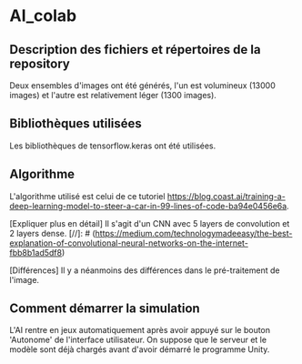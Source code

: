 # AI_colab
## Description des fichiers et répertoires de la repository
Deux ensembles d'images ont été générés, l'un est volumineux (13000 images) et l'autre est relativement léger (1300 images).
## Bibliothèques utilisées
Les bibliothèques de tensorflow.keras ont été utilisées.
## Algorithme
L'algorithme utilisé est celui de ce tutoriel https://blog.coast.ai/training-a-deep-learning-model-to-steer-a-car-in-99-lines-of-code-ba94e0456e6a.

[Expliquer plus en détail]
Il s'agit d'un CNN avec 5 layers de convolution et 2 layers dense.
[//]: # (https://medium.com/technologymadeeasy/the-best-explanation-of-convolutional-neural-networks-on-the-internet-fbb8b1ad5df8)

[Différences]
Il y a néanmoins des différences dans le pré-traitement de l'image.

## Comment démarrer la simulation
L'AI rentre en jeux automatiquement après avoir appuyé sur le bouton 'Autonome' de l'interface utilisateur. On suppose que le serveur et le modèle sont déjà chargés avant d'avoir démarré le programme Unity.
